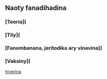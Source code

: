 ## Naoty fanadihadina 

### [Teoria](

### [Tily](

### [Fanombanana, jeritodika ary vinavina](

### [Vaksiny](

[hiverina](./) 
